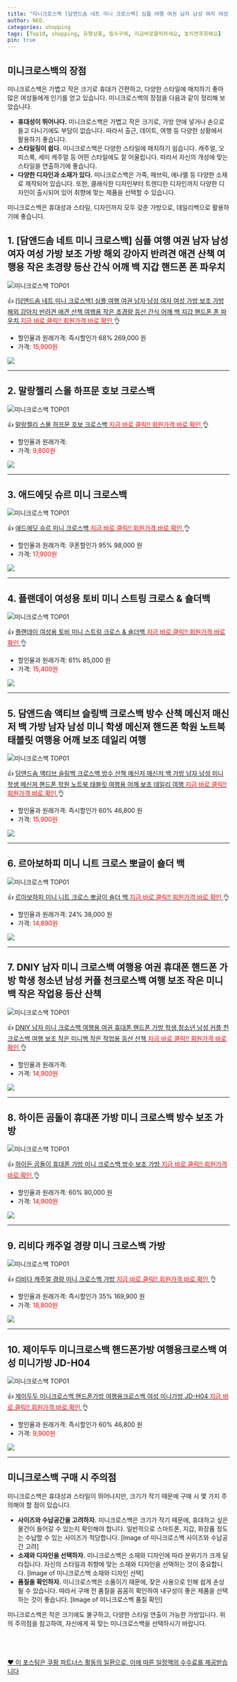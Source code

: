 ```yaml
---
title: "미니크로스백 [담앤드솜 네트 미니 크로스백] 심플 여행 여권 남자 남성 여자 여성 가방 보조 가방 해외 강아지 반려견 애견 산책 여행용  필수 필요 추천 제품 비교 최저 가격 비교 장점 구매 후기 구매평"
author: NEO.
categories: shopping
tags: [Top10, shopping, 유행상품, 필수구매, 지금바로클릭하세요, 놓치면후회해요]
pin: true
---
```

**<h2>미니크로스백의 장점</h2>**

미니크로스백은 가볍고 작은 크기로 휴대가 간편하고, 다양한 스타일에 매치하기 좋아 많은 여성들에게 인기를 얻고 있습니다. 미니크로스백의 장점을 다음과 같이 정리해 보았습니다.

* **휴대성이 뛰어나다.** 미니크로스백은 가볍고 작은 크기로, 가방 안에 넣거나 손으로 들고 다니기에도 부담이 없습니다. 따라서 출근, 데이트, 여행 등 다양한 상황에서 활용하기 좋습니다.
* **스타일링이 쉽다.** 미니크로스백은 다양한 스타일에 매치하기 쉽습니다. 캐주얼, 오피스룩, 세미 캐주얼 등 어떤 스타일에도 잘 어울립니다. 따라서 자신의 개성에 맞는 스타일을 연출하기에 좋습니다.
* **다양한 디자인과 소재가 있다.** 미니크로스백은 가죽, 패브릭, 에나멜 등 다양한 소재로 제작되어 있습니다. 또한, 클래식한 디자인부터 트렌디한 디자인까지 다양한 디자인이 출시되어 있어 취향에 맞는 제품을 선택할 수 있습니다.

미니크로스백은 휴대성과 스타일, 디자인까지 모두 갖춘 가방으로, 데일리백으로 활용하기에 좋습니다.

   

## 1. [담앤드솜 네트 미니 크로스백] 심플 여행 여권 남자 남성 여자 여성 가방 보조 가방 해외 강아지 반려견 애견 산책 여행용 작은 초경량 등산 간식 어깨 백 지갑 핸드폰 폰 파우치

![미니크로스백 TOP01](https://thumbnail6.coupangcdn.com/thumbnails/remote/490x490ex/image/vendor_inventory/f43a/641bf7baee9c5eb7f8a64fd8312bc0e1f20b6d17b4bcc94bd9bce38392c1.jpg)


👍 [[담앤드솜 네트 미니 크로스백] 심플 여행 여권 남자 남성 여자 여성 가방 보조 가방 해외 강아지 반려견 애견 산책 여행용 작은 초경량 등산 간식 어깨 백 지갑 핸드폰 폰 파우치 <font color=red> 지금 바로 클릭!! 회원가격 바로 확인 </font> ](https://link.coupang.com/re/AFFSDP?lptag=AF3617701&subid=GithubCoopas&pageKey=7675107346&traceid=V0-153&itemId=20485045970&vendorItemId=87512607099) 👌 


- 할인율과 원래가격: 즉시할인가 68%  269,000   원
- 가격: <span style='color:red'>15,900원</span>

[![](/discount_price.png)](https://link.coupang.com/re/AFFSDP?lptag=AF3617701&subid=GithubCoopas&pageKey=7675107346&traceid=V0-153&itemId=20485045970&vendorItemId=87512607099)

---


   

## 2. 말랑젤리 스몰 하프문 호보 크로스백

![미니크로스백 TOP01](https://thumbnail7.coupangcdn.com/thumbnails/remote/490x490ex/image/rs_quotation_api/zfnetwdi/9e32c7d2d16e447781ecf40a7aa3d2a2.jpg)


👍 [말랑젤리 스몰 하프문 호보 크로스백 <font color=red> 지금 바로 클릭!! 회원가격 바로 확인 </font> ](https://link.coupang.com/re/AFFSDP?lptag=AF3617701&subid=GithubCoopas&pageKey=6411061774&traceid=V0-153&itemId=13748819889&vendorItemId=80999586072) 👌 


- 할인율과 원래가격: 
- 가격: <span style='color:red'>9,800원</span>

[![](/discount_price.png)](https://link.coupang.com/re/AFFSDP?lptag=AF3617701&subid=GithubCoopas&pageKey=6411061774&traceid=V0-153&itemId=13748819889&vendorItemId=80999586072)

---


   

## 3. 애드에딧 슈르 미니 크로스백

![미니크로스백 TOP01](https://thumbnail9.coupangcdn.com/thumbnails/remote/490x490ex/image/retail/images/2457353545734014-9a5c9456-f1f0-4b59-b058-0d4b213cc5a7.jpg)


👍 [애드에딧 슈르 미니 크로스백 <font color=red> 지금 바로 클릭!! 회원가격 바로 확인 </font> ](https://link.coupang.com/re/AFFSDP?lptag=AF3617701&subid=GithubCoopas&pageKey=5971975329&traceid=V0-153&itemId=10729237798&vendorItemId=78009857587) 👌 


- 할인율과 원래가격: 쿠폰할인가 95%  98,000   원
- 가격: <span style='color:red'>17,900원</span>

[![](/discount_price.png)](https://link.coupang.com/re/AFFSDP?lptag=AF3617701&subid=GithubCoopas&pageKey=5971975329&traceid=V0-153&itemId=10729237798&vendorItemId=78009857587)

---


   

## 4. 플랜데이 여성용 토비 미니 스트링 크로스 & 숄더백

![미니크로스백 TOP01](https://thumbnail10.coupangcdn.com/thumbnails/remote/490x490ex/image/retail/images/2023/05/26/14/4/c95fb204-95cf-4f22-b31d-8ff387393713.jpg)


👍 [플랜데이 여성용 토비 미니 스트링 크로스 & 숄더백 <font color=red> 지금 바로 클릭!! 회원가격 바로 확인 </font> ](https://link.coupang.com/re/AFFSDP?lptag=AF3617701&subid=GithubCoopas&pageKey=7360727307&traceid=V0-153&itemId=18963484402&vendorItemId=86089327282) 👌 


- 할인율과 원래가격: 61%  85,000   원
- 가격: <span style='color:red'>15,400원</span>

[![](/discount_price.png)](https://link.coupang.com/re/AFFSDP?lptag=AF3617701&subid=GithubCoopas&pageKey=7360727307&traceid=V0-153&itemId=18963484402&vendorItemId=86089327282)

---


   

## 5. 담앤드솜 액티브 슬링백 크로스백 방수 산책 메신저 매신저 백 가방 남자 남성 미니 학생 메신져 핸드폰 학원 노트북 태블릿 여행용 어깨 보조 데일리 여행

![미니크로스백 TOP01](https://thumbnail9.coupangcdn.com/thumbnails/remote/490x490ex/image/vendor_inventory/8063/898b0361f819fcd42caefbe593dfbe03bcc937602f4f667efb950a066807.jpg)


👍 [담앤드솜 액티브 슬링백 크로스백 방수 산책 메신저 매신저 백 가방 남자 남성 미니 학생 메신져 핸드폰 학원 노트북 태블릿 여행용 어깨 보조 데일리 여행 <font color=red> 지금 바로 클릭!! 회원가격 바로 확인 </font> ](https://link.coupang.com/re/AFFSDP?lptag=AF3617701&subid=GithubCoopas&pageKey=6687922215&traceid=V0-153&itemId=15445237584&vendorItemId=86573283733) 👌 


- 할인율과 원래가격: 즉시할인가 60%  46,800   원
- 가격: <span style='color:red'>15,900원</span>

[![](/discount_price.png)](https://link.coupang.com/re/AFFSDP?lptag=AF3617701&subid=GithubCoopas&pageKey=6687922215&traceid=V0-153&itemId=15445237584&vendorItemId=86573283733)

---


   

## 6. 르아보하피 미니 니트 크로스 뽀글이 숄더 백

![미니크로스백 TOP01](https://thumbnail8.coupangcdn.com/thumbnails/remote/490x490ex/image/vendor_inventory/1276/48e40383e97509ed2646524e0d4266f6eaf103bea95f2ca4be64c32154e5.jpg)


👍 [르아보하피 미니 니트 크로스 뽀글이 숄더 백 <font color=red> 지금 바로 클릭!! 회원가격 바로 확인 </font> ](https://link.coupang.com/re/AFFSDP?lptag=AF3617701&subid=GithubCoopas&pageKey=7672429043&traceid=V0-153&itemId=20470911038&vendorItemId=87685734572) 👌 


- 할인율과 원래가격: 24%  38,000   원
- 가격: <span style='color:red'>14,890원</span>

[![](/discount_price.png)](https://link.coupang.com/re/AFFSDP?lptag=AF3617701&subid=GithubCoopas&pageKey=7672429043&traceid=V0-153&itemId=20470911038&vendorItemId=87685734572)

---


   

## 7. DNIY 남자 미니 크로스백 여행용 여권 휴대폰 핸드폰 가방 학생 청소년 남성 커플 천크로스백 여행 보조 작은 미니백 작은 작업용 등산 산책

![미니크로스백 TOP01](https://thumbnail6.coupangcdn.com/thumbnails/remote/490x490ex/image/vendor_inventory/1cf1/5dbf35a7d822b7b66a0be7e392597417c1a5c64ec8c9e8d30f210aec355e.jpg)


👍 [DNIY 남자 미니 크로스백 여행용 여권 휴대폰 핸드폰 가방 학생 청소년 남성 커플 천크로스백 여행 보조 작은 미니백 작은 작업용 등산 산책 <font color=red> 지금 바로 클릭!! 회원가격 바로 확인 </font> ](https://link.coupang.com/re/AFFSDP?lptag=AF3617701&subid=GithubCoopas&pageKey=7345650837&traceid=V0-153&itemId=18890495713&vendorItemId=86018604841) 👌 


- 할인율과 원래가격: 
- 가격: <span style='color:red'>14,900원</span>

[![](/discount_price.png)](https://link.coupang.com/re/AFFSDP?lptag=AF3617701&subid=GithubCoopas&pageKey=7345650837&traceid=V0-153&itemId=18890495713&vendorItemId=86018604841)

---


   

## 8. 하이든 곰돌이 휴대폰 가방 미니 크로스백 방수 보조 가방

![미니크로스백 TOP01](https://thumbnail9.coupangcdn.com/thumbnails/remote/490x490ex/image/vendor_inventory/20d0/06e717ebd5d7a96b5c065046edc8caaa331d417402bf6f22463f77f291cc.png)


👍 [하이든 곰돌이 휴대폰 가방 미니 크로스백 방수 보조 가방 <font color=red> 지금 바로 클릭!! 회원가격 바로 확인 </font> ](https://link.coupang.com/re/AFFSDP?lptag=AF3617701&subid=GithubCoopas&pageKey=7484553816&traceid=V0-153&itemId=19558593562&vendorItemId=86666627891) 👌 


- 할인율과 원래가격: 60%  80,000   원
- 가격: <span style='color:red'>14,900원</span>

[![](/discount_price.png)](https://link.coupang.com/re/AFFSDP?lptag=AF3617701&subid=GithubCoopas&pageKey=7484553816&traceid=V0-153&itemId=19558593562&vendorItemId=86666627891)

---


   

## 9. 리비다 캐주얼 경량 미니 크로스백 가방

![미니크로스백 TOP01](https://thumbnail8.coupangcdn.com/thumbnails/remote/490x490ex/image/vendor_inventory/1c86/4b9794801beedb4db4ead35dd46edb821cb00534b8b38d353ea5dc5d4b83.png)


👍 [리비다 캐주얼 경량 미니 크로스백 가방 <font color=red> 지금 바로 클릭!! 회원가격 바로 확인 </font> ](https://link.coupang.com/re/AFFSDP?lptag=AF3617701&subid=GithubCoopas&pageKey=7066888332&traceid=V0-153&itemId=17538847031&vendorItemId=84705911371) 👌 


- 할인율과 원래가격: 즉시할인가 35%  169,900   원
- 가격: <span style='color:red'>18,800원</span>

[![](/discount_price.png)](https://link.coupang.com/re/AFFSDP?lptag=AF3617701&subid=GithubCoopas&pageKey=7066888332&traceid=V0-153&itemId=17538847031&vendorItemId=84705911371)

---


   

## 10. 제이두두 미니크로스백 핸드폰가방 여행용크로스백 여성 미니가방 JD-H04

![미니크로스백 TOP01](https://thumbnail6.coupangcdn.com/thumbnails/remote/490x490ex/image/vendor_inventory/6c32/7112cf65af04941ea00189e311c80d60d0c27fc21e181fc07f92970a1a02.jpg)


👍 [제이두두 미니크로스백 핸드폰가방 여행용크로스백 여성 미니가방 JD-H04 <font color=red> 지금 바로 클릭!! 회원가격 바로 확인 </font> ](https://link.coupang.com/re/AFFSDP?lptag=AF3617701&subid=GithubCoopas&pageKey=7662334986&traceid=V0-153&itemId=20417197371&vendorItemId=87498964447) 👌 


- 할인율과 원래가격: 즉시할인가 60%  46,800   원
- 가격: <span style='color:red'>9,900원</span>

[![](/discount_price.png)](https://link.coupang.com/re/AFFSDP?lptag=AF3617701&subid=GithubCoopas&pageKey=7662334986&traceid=V0-153&itemId=20417197371&vendorItemId=87498964447)

---
**<h2>미니크로스백 구매 시 주의점</h2>**

미니크로스백은 휴대성과 스타일이 뛰어나지만, 크기가 작기 때문에 구매 시 몇 가지 주의해야 할 점이 있습니다.

* **사이즈와 수납공간을 고려하자.** 미니크로스백은 크기가 작기 때문에, 휴대하고 싶은 물건이 들어갈 수 있는지 확인해야 합니다. 일반적으로 스마트폰, 지갑, 화장품 정도는 수납할 수 있는 사이즈가 적당합니다.
[Image of 미니크로스백 사이즈와 수납공간 고려]
* **소재와 디자인을 선택하자.** 미니크로스백은 소재와 디자인에 따라 분위기가 크게 달라집니다. 자신의 스타일과 취향에 맞는 소재와 디자인을 선택하는 것이 중요합니다.
[Image of 미니크로스백 소재와 디자인 선택]
* **품질을 확인하자.** 미니크로스백은 소품이기 때문에, 잦은 사용으로 인해 쉽게 손상될 수 있습니다. 따라서 구매 전 품질을 꼼꼼히 확인하여 내구성이 좋은 제품을 선택하는 것이 좋습니다.
[Image of 미니크로스백 품질 확인]

미니크로스백은 작은 크기에도 불구하고, 다양한 스타일 연출이 가능한 가방입니다. 위의 주의점을 참고하여, 자신에게 꼭 맞는 미니크로스백을 선택하시기 바랍니다.<br><br><br><br><br> [ ❤  이 포스팅은 쿠팡 파트너스 활동의 일환으로, 이에 따른 일정액의 수수료를 제공받습니다](https://link.coupang.com/a/bcEFyh)
